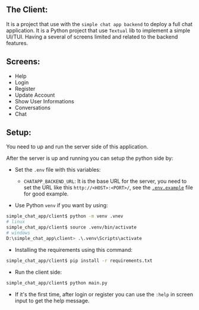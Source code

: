 ## The Client:
It is a project that use with the `simple chat app backend` to deploy a full
chat application. It is a Python project that use `Textual` lib to implement 
a simple UI/TUI. Having a several of screens limited and related to the backend
features.

## Screens: 
- Help
- Login
- Register
- Update Account
- Show User Informations
- Conversations
- Chat

## Setup:
You need to up and run the server side of this application.

After the server is up and running you can setup the python side by:
- Set the `.env` file with this variables:
    - `CHATAPP_BACKEND_URL`: It is the base URL for the server,
        you need to set the URL like this `http://<HOST>:<PORT>/`,
        see the [`.env.example`](./.env.example) file for good example.

- Use Python `venv` if you want by using:
```bash
simple_chat_app/client$ python -m venv .vnev
# linux
simple_chat_app/client$ source .venv/bin/activate
# windows
D:\simple_chat_app\client> .\.venv\Scripts\activate
```
- Installing the requirements using this command:
```bash
simple_chat_app/client$ pip install -r requirements.txt
```
- Run the client side:
```bash
simple_chat_app/client$ python main.py
```
- If it's the first time, after login or register you can use the `:help`
    in screen input to get the help message.